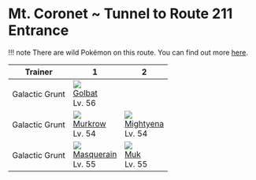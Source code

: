 # Mt. Coronet ~ Tunnel to Route 211 Entrance

!!! note
    There are wild Pokémon on this route. You can find out more [here](/wild_pokemon/mt_coronet__tunnel_to_route_211_entrance/).


Trainer        | 1                                    | 2                                    
---            | ---                                  | ---                                  
Galactic Grunt | ![][042]<br> [Golbat]<br> Lv. 56     
Galactic Grunt | ![][198]<br> [Murkrow]<br> Lv. 54    | ![][262]<br> [Mightyena]<br> Lv. 54  | ![][215]<br> [Sneasel]<br> Lv. 54    
Galactic Grunt | ![][284]<br> [Masquerain]<br> Lv. 55 | ![][089]<br> [Muk]<br> Lv. 55        


[Golbat]: /pokemon_changes/042/
[Muk]: /pokemon_changes/089/
[Murkrow]: /pokemon_changes/198/
[Sneasel]: /pokemon_changes/215/
[Mightyena]: /pokemon_changes/262/
[Masquerain]: /pokemon_changes/284/
[042]: /img/pokemon/042.png
[089]: /img/pokemon/089.png
[198]: /img/pokemon/198.png
[215]: /img/pokemon/215.png
[262]: /img/pokemon/262.png
[284]: /img/pokemon/284.png
